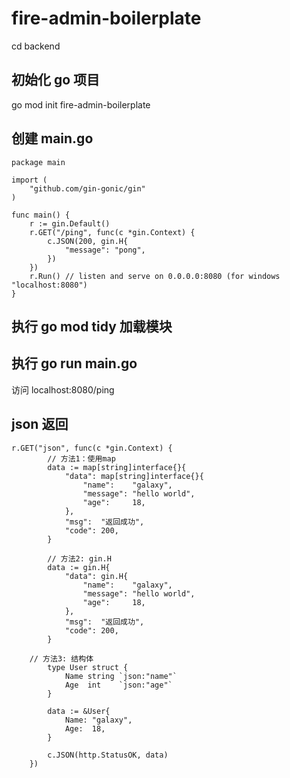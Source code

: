 # fire-admin-boilerplate

cd backend

## 初始化 go 项目

go mod init fire-admin-boilerplate

## 创建 main.go

```
package main

import (
	"github.com/gin-gonic/gin"
)

func main() {
	r := gin.Default()
	r.GET("/ping", func(c *gin.Context) {
		c.JSON(200, gin.H{
			"message": "pong",
		})
	})
	r.Run() // listen and serve on 0.0.0.0:8080 (for windows "localhost:8080")
}
```

## 执行 go mod tidy 加载模块

## 执行 go run main.go

访问 localhost:8080/ping

## json 返回

```
r.GET("json", func(c *gin.Context) {
		// 方法1：使用map
		data := map[string]interface{}{
			"data": map[string]interface{}{
				"name":    "galaxy",
				"message": "hello world",
				"age":     18,
			},
			"msg":  "返回成功",
			"code": 200,
		}

		// 方法2: gin.H
		data := gin.H{
			"data": gin.H{
				"name":    "galaxy",
				"message": "hello world",
				"age":     18,
			},
			"msg":  "返回成功",
			"code": 200,
		}

	// 方法3: 结构体
		type User struct {
			Name string `json:"name"`
			Age  int    `json:"age"`
		}

		data := &User{
			Name: "galaxy",
			Age:  18,
		}

		c.JSON(http.StatusOK, data)
	})
```
